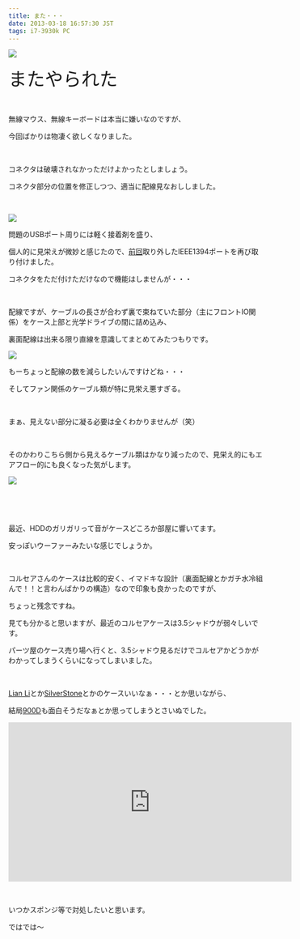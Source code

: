 ```yaml
---
title: また・・・
date: 2013-03-18 16:57:30 JST
tags: i7-3930k PC
---
```

<p><img src="https://lh5.googleusercontent.com/-WABKgnE1kwI/UUbB0hF0u4I/AAAAAAAABsY/9Ng7F64u0aM/s640/IMG_0255.JPG" /></p>
<p><span style="font-size:36px;">またやられた</span></p>
<p>&nbsp;</p>
<p>無線マウス、無線キーボードは本当に嫌いなのですが、</p>
<p>今回ばかりは物凄く欲しくなりました。</p>
<p>&nbsp;</p>
<p>コネクタは破壊されなかっただけよかったとしましょう。</p>
<p>コネクタ部分の位置を修正しつつ、適当に配線見なおししました。</p>
<p>&nbsp;</p>
<p><img src="https://lh4.googleusercontent.com/-9ihNoj6C_F8/UUbBtKqtKTI/AAAAAAAABsQ/uaLpxmtmgZM/s640/IMG_0261.JPG" /></p>
<p>問題のUSBポート周りには軽く接着剤を盛り、</p>
<p>個人的に見栄えが微妙と感じたので、<a href="http://www5.pf-x.net/~tosainu/index.php/view/229">前回</a>取り外したIEEE1394ポートを再び取り付けました。</p>
<p>コネクタをただ付けただけなので機能はしませんが・・・</p>
<p>&nbsp;</p>
<p>配線ですが、ケーブルの長さが合わず裏で束ねていた部分（主にフロントIO関係）をケース上部と光学ドライブの間に詰め込み、</p>
<p>裏面配線は出来る限り直線を意識してまとめてみたつもりです。</p>
<p><img src="https://lh3.googleusercontent.com/-iD_hiisKOPQ/UUbB5_zFfPI/AAAAAAAABsg/1R7cgzB8GNo/s640/IMG_0259.JPG" /></p>
<p>もーちょっと配線の数を減らしたいんですけどね・・・</p>
<p>そしてファン関係のケーブル類が特に見栄え悪すぎる。</p>
<p>&nbsp;</p>
<p>まぁ、見えない部分に凝る必要は全くわかりませんが（笑）</p>
<p>&nbsp;</p>
<p>そのかわりこちら側から見えるケーブル類はかなり減ったので、見栄え的にもエアフロー的にも良くなった気がします。</p>
<p><img src="https://lh6.googleusercontent.com/-LEYElhE584Q/UUbB7OzD6PI/AAAAAAAABso/Mc8c_QaaT5E/s640/IMG_0258.JPG" /></p>
<p>&nbsp;</p>
<p>&nbsp;</p>
<p>最近、HDDのガリガリって音がケースどころか部屋に響いてます。</p>
<p>安っぽいウーファーみたいな感じでしょうか。</p>
<p>&nbsp;</p>
<p>コルセアさんのケースは比較的安く、イマドキな設計（裏面配線とかガチ水冷組んで！！と言わんばかりの構造）なので印象も良かったのですが、</p>
<p>ちょっと残念ですね。</p>
<p>見ても分かると思いますが、最近のコルセアケースは3.5シャドウが弱々しいです。</p>
<p>パーツ屋のケース売り場へ行くと、3.5シャドウ見るだけでコルセアかどうかがわかってしまうくらいになってしまいました。</p>
<p>&nbsp;</p>
<p><a href="http://www.lian-li.com/v2/en/product/product02.php?cl_index=1">Lian Li</a>とか<a href="http://www.silverstonetek.com/product_case.php?tno=7&area=en">SilverStone</a>とかのケースいいなぁ・・・とか思いながら、</p>
<p>結局<a href="http://www.corsair.com/900d">900D</a>も面白そうだなぁとか思ってしまうとさいぬでした。</p>
<div class="video-container"><iframe width="560" height="315" src="https://www.youtube.com/embed/_0Q7xF07_eg?rel=0" frameborder="0" allowfullscreen></iframe></div>
<p>&nbsp;</p>
<p>いつかスポンジ等で対処したいと思います。</p>
<p>ではでは〜</p>

